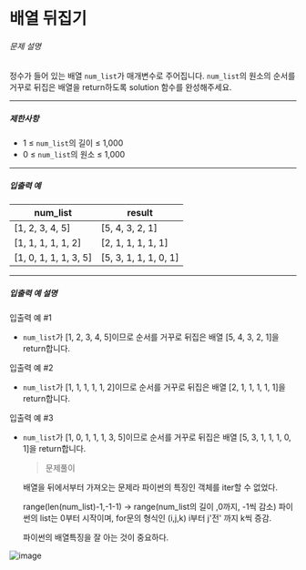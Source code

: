 # 배열 뒤집기



###### 문제 설명

정수가 들어 있는 배열 `num_list`가 매개변수로 주어집니다. `num_list`의 원소의 순서를 거꾸로 뒤집은 배열을 return하도록 solution 함수를 완성해주세요.

---

##### 제한사항

- 1 ≤ `num_list`의 길이 ≤ 1,000
- 0 ≤ `num_list`의 원소 ≤ 1,000

---

##### 입출력 예

| num_list              | result                |
| --------------------- | --------------------- |
| [1, 2, 3, 4, 5]       | [5, 4, 3, 2, 1]       |
| [1, 1, 1, 1, 1, 2]    | [2, 1, 1, 1, 1, 1]    |
| [1, 0, 1, 1, 1, 3, 5] | [5, 3, 1, 1, 1, 0, 1] |

---

##### 입출력 예 설명

입출력 예 #1

- `num_list`가 [1, 2, 3, 4, 5]이므로 순서를 거꾸로 뒤집은 배열 [5, 4, 3, 2, 1]을 return합니다.

입출력 예 #2

- `num_list`가 [1, 1, 1, 1, 1, 2]이므로 순서를 거꾸로 뒤집은 배열 [2, 1, 1, 1, 1, 1]을 return합니다.

입출력 예 #3

- `num_list`가 [1, 0, 1, 1, 1, 3, 5]이므로 순서를 거꾸로 뒤집은 배열 [5, 3, 1, 1, 1, 0, 1]을 return합니다.
  
  > 문제풀이
  
  배열을 뒤에서부터 가져오는 문제라 파이썬의 특징인 객체를 iter할 수 없었다.
  
  range(len(num_list)-1,-1-1) -> range(num_list의 길이 ,0까지, -1씩 감소) 파이썬의 list는 0부터 시작이며, for문의 형식인 (i,j,k) i부터 j'전' 까지  k씩 증감. 
  
  파이썬의 배열특징을 잘 아는 것이 중요하다.

![image](https://user-images.githubusercontent.com/116260619/213600423-12bd60c2-5105-4ab9-89a6-ee83d26f7824.png)
